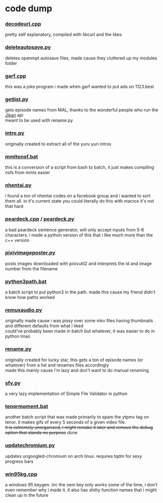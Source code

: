 # code dump

### [decodeurl.cpp](decodeurl.cpp)
pretty self explanatory, compiled with libcurl and the likes

### [deleteautosave.py](deleteautosave.py)
deletes openmpt autosave files, made cause they cluttered up my modules folder

### [garf.cpp](garf.cpp)
this was a joke program i made when garf wanted to put ads on 1123.best

### [getlist.py](getlist.py)
gets episode names from MAL, thanks to the wonderful people who run the [Jikan](https://jikan.moe/) api<br>
meant to be used with rename.py

### [intro.py](intro.py)
originally created to extract all of the yuru yuri intros

### [mmltonsf.bat](mmltonsf.bat)
this is a conversion of a script from bash to batch, it just makes compiling nsfs from mmls easier

### [nhentai.py](nhentai.py)
i found a ton of nhentai codes on a facebook group and i wanted to sort them all. in it's current state you could literally do this with macros it's not that hard

### [peardeck.cpp](peardeck.cpp) / [peardeck.py](peardeck.py)
a bad peardeck sentence generator, will only accept inputs from 5-6 characters. i made a python version of this that i like much more than the c++ version

### [pixivimageposter.py](pixivimageposter.py)
posts images downloaded with pixivutil2 and interprets the id and image number from the filename

### [python3path.bat](python3path.bat)
a batch script to put python3 in the path. made this cause my friend didn't know how paths worked

### [remuxaudio.py](remuxaudio.py)
originally made cause i was pissy over some mkv files having thumbnails and different defaults from what i liked<br>
could've probably been made in batch but whatever, it was easier to do in python lmao

### [rename.py](rename.py)
originally created for lucky star, this gets a ton of episode names (or whatever) from a list and renames files accordingly<br>
made this mainly cause i'm lazy and don't want to do manual renaming

### [sfv.py](sfv.py)
a very lazy implementation of Simple File Validator in python

### [tenormoment.bat](tenormoment.bat)
another batch script that was made primarily to spam the ytpmv tag on tenor. it makes gifs of every 5 seconds of a given video file.<br>~~it is extremely unorganized, i might remake it later and remove the debug option that stands no purpose~~ done

### [updatechromium.py](updatechromium.py)
updates ungoogled-chromium on arch linux. requires tqdm for sexy progress bars

### [win95kg.cpp](win95kg.cpp)
a windows 95 keygen. iirc the oem key only works some of the time, i don't even remember why i made it. it also has shitty function names that i might clean up in the future
